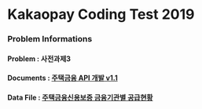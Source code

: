 # Kakaopay Coding Test 2019

### Problem Informations

#### Problem : 사전과제3
#### Documents : [주택금융 API 개발 v1.1](/doc/api-doc-problem.pdf)
#### Data File : [주택금융신용보증 금융기관별 공급현황](/doc/data.csv)